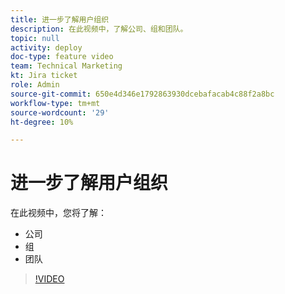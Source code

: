 ```yaml
---
title: 进一步了解用户组织
description: 在此视频中，了解公司、组和团队。
topic: null
activity: deploy
doc-type: feature video
team: Technical Marketing
kt: Jira ticket
role: Admin
source-git-commit: 650e4d346e1792863930dcebafacab4c88f2a8bc
workflow-type: tm+mt
source-wordcount: '29'
ht-degree: 10%

---
```


# 进一步了解用户组织

在此视频中，您将了解：

* 公司
* 组
* 团队

>[!VIDEO](https://video.tv.adobe.com/v/335068/?quality=12&learn=on)
